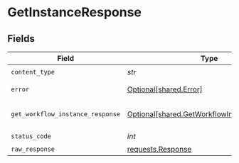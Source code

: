 # GetInstanceResponse


## Fields

| Field                                                                                              | Type                                                                                               | Required                                                                                           | Description                                                                                        |
| -------------------------------------------------------------------------------------------------- | -------------------------------------------------------------------------------------------------- | -------------------------------------------------------------------------------------------------- | -------------------------------------------------------------------------------------------------- |
| `content_type`                                                                                     | *str*                                                                                              | :heavy_check_mark:                                                                                 | N/A                                                                                                |
| `error`                                                                                            | [Optional[shared.Error]](../../models/shared/error.md)                                             | :heavy_minus_sign:                                                                                 | General error                                                                                      |
| `get_workflow_instance_response`                                                                   | [Optional[shared.GetWorkflowInstanceResponse]](../../models/shared/getworkflowinstanceresponse.md) | :heavy_minus_sign:                                                                                 | The workflow instance                                                                              |
| `status_code`                                                                                      | *int*                                                                                              | :heavy_check_mark:                                                                                 | N/A                                                                                                |
| `raw_response`                                                                                     | [requests.Response](https://requests.readthedocs.io/en/latest/api/#requests.Response)              | :heavy_minus_sign:                                                                                 | N/A                                                                                                |